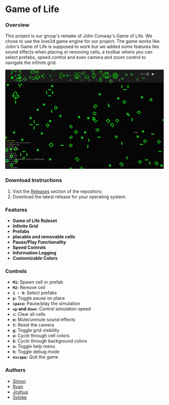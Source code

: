 # Game of Life

### Overview

This project is our group's remake of John Conway's Game of Life. We chose to use the love2d game engine for our project. The game works like John's Game of Life is supposed to work but we added some features like sound effects when placing or removing cells, a toolbar where you can select prefabs, speed control and even camera and zoom control to navigate the infinite grid.

![Screenshot of Game of Life](../docs/images/preview.png)

### Download Instructions

1. Visit the [Releases](https://github.com/Onomis2/DeepDive-Love2d-Game-of-Life/releases) section of the repository.
2. Download the latest release for your operating system.

### Features

- **Game of Life Ruleset**
- **Infinite Grid**
- **Prefabs**
- **placable and removable cells**
- **Pause/Play Functionality**
- **Speed Controls**
- **Information Logging**
- **Customizable Colors**

### Controls

- **`M1`:** Spawn cell or prefab
- **`M2`:** Remove cell
- **`1 - 9`:** Select prefabs
- **`p`:** Toggle pause on place
- **`space`:** Pause/play the simulation
- **`up` and `down`:** Control simulation speed
- **`c`:** Clear all cells
- **`m`:** Mute/unmute sound effects
- **`t`:** Reset the camera
- **`g`:** Toggle grid visibility
- **`e`:** Cycle through cell colors
- **`b`:** Cycle through background colors
- **`n`:** Toggle help menu
- **`h`:** Toggle debug mode
- **`escape`:** Quit the game

### Authors

- [Simon](https://github.com/Onomis2)
- [Ryan](https://github.com/WElpAztech)
- [Joshua](https://github.com/JoshuaKool)
- [Sytske](https://github.com/Sytske060)
